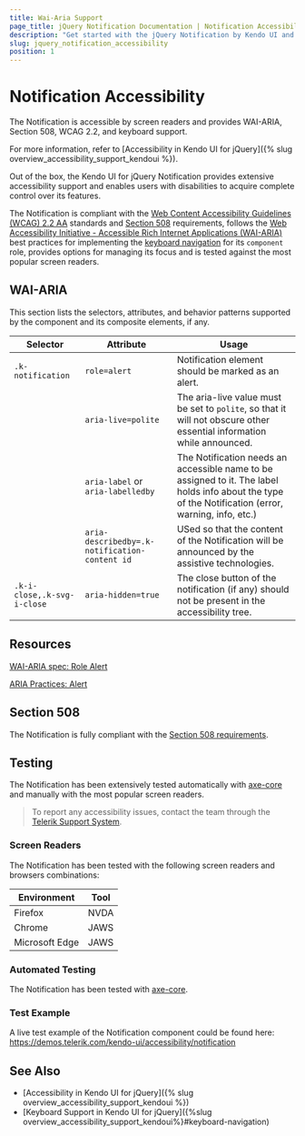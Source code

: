 ```yaml
---
title: Wai-Aria Support
page_title: jQuery Notification Documentation | Notification Accessibility
description: "Get started with the jQuery Notification by Kendo UI and learn about its accessibility support for WAI-ARIA, Section 508, and WCAG 2.2."
slug: jquery_notification_accessibility
position: 1
---
```


# Notification Accessibility

The Notification is accessible by screen readers and provides WAI-ARIA, Section 508, WCAG 2.2, and keyboard support.

 For more information, refer to [Accessibility in Kendo UI for jQuery]({% slug overview_accessibility_support_kendoui %}).




Out of the box, the Kendo UI for jQuery Notification provides extensive accessibility support and enables users with disabilities to acquire complete control over its features.


The Notification is compliant with the [Web Content Accessibility Guidelines (WCAG) 2.2 AA](https://www.w3.org/TR/WCAG22/) standards and [Section 508](https://www.section508.gov/) requirements, follows the [Web Accessibility Initiative - Accessible Rich Internet Applications (WAI-ARIA)](https://www.w3.org/WAI/ARIA/apg/) best practices for implementing the [keyboard navigation](#keyboard-navigation) for its `component` role, provides options for managing its focus and is tested against the most popular screen readers.

## WAI-ARIA


This section lists the selectors, attributes, and behavior patterns supported by the component and its composite elements, if any.

| Selector | Attribute | Usage |
| -------- | --------- | ----- |
| `.k-notification` | `role=alert` | Notification element should be marked as an alert. |
|  | `aria-live=polite` | The aria-live value must be set to `polite`, so that it will not obscure other essential information while announced. |
|  | `aria-label` or `aria-labelledby` | The Notification needs an accessible name to be assigned to it. The label holds info about the type of the Notification (error, warning, info, etc.) |
|  | `aria-describedby=.k-notification-content id` | USed so that the content of the Notification will be announced by the assistive technologies. |
| `.k-i-close,.k-svg-i-close` | `aria-hidden=true` | The close button of the notification (if any) should not be present in the accessibility tree. |

## Resources

[WAI-ARIA spec: Role Alert](https://www.w3.org/TR/wai-aria-1.2/#alert)

[ARIA Practices: Alert](https://www.w3.org/WAI/ARIA/apg/patterns/alert/)

## Section 508


The Notification is fully compliant with the [Section 508 requirements](http://www.section508.gov/).

## Testing


The Notification has been extensively tested automatically with [axe-core](https://github.com/dequelabs/axe-core) and manually with the most popular screen readers.

> To report any accessibility issues, contact the team through the [Telerik Support System](https://www.telerik.com/account/support-center).

### Screen Readers


The Notification has been tested with the following screen readers and browsers combinations:

| Environment | Tool |
| ----------- | ---- |
| Firefox | NVDA |
| Chrome | JAWS |
| Microsoft Edge | JAWS |



### Automated Testing
The Notification has been tested with [axe-core](https://github.com/dequelabs/axe-core).
### Test Example
A live test example of the Notification component could be found here: https://demos.telerik.com/kendo-ui/accessibility/notification
## See Also
* [Accessibility in Kendo UI for jQuery]({% slug overview_accessibility_support_kendoui %})
* [Keyboard Support in Kendo UI for jQuery]({%slug overview_accessibility_support_kendoui%}#keyboard-navigation)